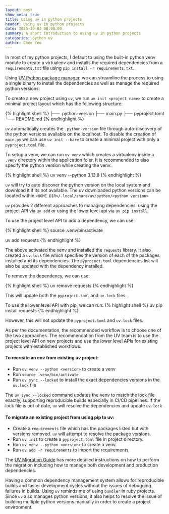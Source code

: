 ```yaml
---
layout: post
show_meta: true
title: Using uv in python projects
header: Using uv in python projects
date: 2025-10-03 00:00:00
summary: A short introduction to using uv in python projects
categories: python uv
author: Chee Yeo
---
```


[UV Python package manager]: https://docs.astral.sh/uv/
[UV Migration Guide]: https://docs.astral.sh/uv/guides/migration/pip-to-project/#requirements-files


In most of my python projects, I default to using the built-in python venv module to create a virtualenv and installs the required dependencies from a `requirements.txt` file using `pip install -r requirements.txt`.

Using [UV Python package manager], we can streamline the process to using a single binary to install the dependencies as well as manage the required python versions.

To create a new project using `uv`, we run `uv init <project name>` to create a minimal project layout which has the following structure:

{% highlight shell %}
├── .python-version
├── main.py
├── pyproject.toml
└── README.md
{% endhighlight %}

`uv` automatically creates the `.python-version` file through auto-discovery of the python versions available on the localhost. To disable the creation of `main.py` we can use `uv init --bare` to create a minimal project with only a `pyproject.toml` file.

To setup a venv, we can run `uv venv` which creates a virtualenv inside a `.venv` directory within the application foler. It is recommended to also specify the python version while creating the venv:

{% highlight shell %}
  uv venv --python 3.13.8
{% endhighlight %}

`uv` will try to auto discover the python version on the local system and download it if its not available. The uv downloaded python versions can be located within `<HOME DIR>/.local/share/uv/python/<python version>`

`uv` provides 2 different approaches to managing dependencies: using the project API via `uv add` or using the lower level api via `uv pip install`. 

To use the project level API to add a dependency, we can use:

{% highlight shell %}
  source .venv/bin/activate

  uv add requests
{% endhighlight %}

The above activated the venv and installed the `requests` library. It also created a `uv.lock` file which specifies the version of each of the packages installed and its dependencies. The `pyproject.toml` dependencies list will also be updated with the dependency installed. 

To remove the dependency, we can use:

{% highlight shell %}
  uv remove requests
{% endhighlight %}

This will update both the `pyproject.toml` and `uv.lock` files.

To use the lower level API with pip, we can run:
{% highlight shell %}
  uv pip install requests
{% endhighlight %}

However, this will not update the `pyproject.toml` and `uv.lock` files.

As per the documentation, the recommended workflow is to choose one of the two approaches. The recommendation from the UV team is to use the project level API on new projects and use the lower level APIs for existing projects with established workflows.


#### To recreate an env from existing uv project:

* Run `uv venv --python <version>` to create a venv
* Run `source .venv/bin/activate`
* Run `uv sync --locked` to install the exact dependencies versions in the `uv.lock` file

The `uv sync --locked` command updates the venv to match the lock file exactly, supporting reproducible builds especially in CI/CD pipelines. If the lock file is out of date, `uv` will resolve the dependencies and update `uv.lock`


#### To migrate an existing project from using pip to uv:

* Create a `requirements` file which has the packages listed but with versions removed. `uv` will attempt to resolve the package versions.
* Run `uv init` to create a `pyproject.toml` file in project directory.
* Run `uv venv --python <version>` to create a venv.
* Run `uv add -r requirements` to import the requirements.

The [UV Migration Guide] has more detailed instructions on how to perform the migration including how to manage both development and production dependencies.

Having a common dependency management system allows for reproducible builds and faster development cycles without the issues of debugging failures in builds. Using `uv` reminds me of using `bundler` in ruby projects. Since `uv` also manages python versions, it also helps to resolve the issue of building multiple python versions manually in order to create a project environment.
